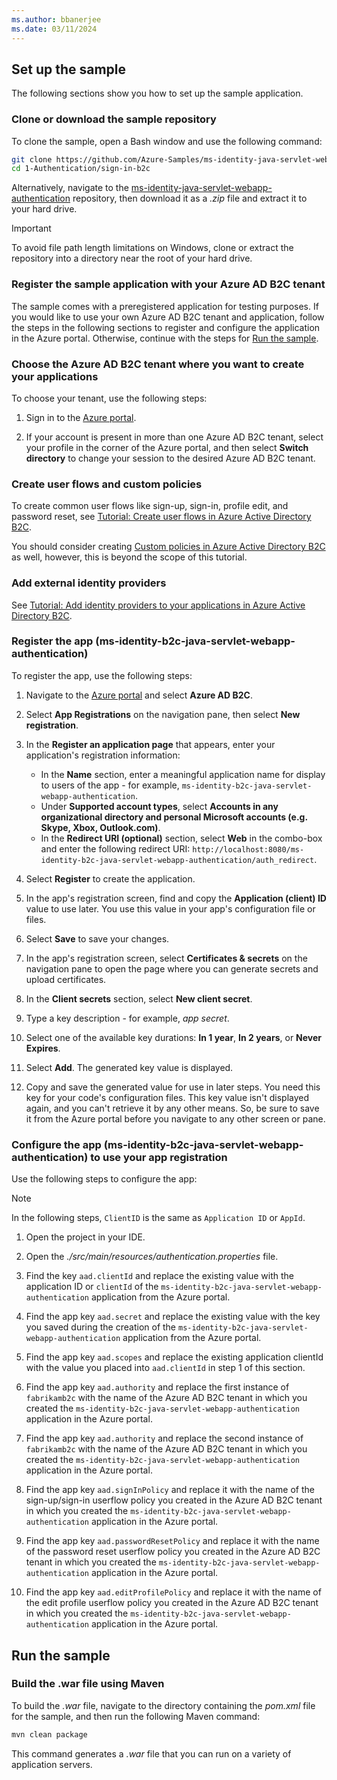 ```yaml
---
ms.author: bbanerjee
ms.date: 03/11/2024
---
```


## Set up the sample

The following sections show you how to set up the sample application.

### Clone or download the sample repository

To clone the sample, open a Bash window and use the following command:

```bash
git clone https://github.com/Azure-Samples/ms-identity-java-servlet-webapp-authentication.git
cd 1-Authentication/sign-in-b2c
```

Alternatively, navigate to the [ms-identity-java-servlet-webapp-authentication](https://github.com/Azure-Samples/ms-identity-java-servlet-webapp-authentication) repository, then download it as a *.zip* file and extract it to your hard drive.

> [!IMPORTANT]
> To avoid file path length limitations on Windows, clone or extract the repository into a directory near the root of your hard drive.

### Register the sample application with your Azure AD B2C tenant

The sample comes with a preregistered application for testing purposes. If you would like to use your own Azure AD B2C tenant and application, follow the steps in the following sections to register and configure the application in the Azure portal. Otherwise, continue with the steps for [Run the sample](#run-the-sample).

### Choose the Azure AD B2C tenant where you want to create your applications

To choose your tenant, use the following steps:

1. Sign in to the [Azure portal](https://portal.azure.com).

1. If your account is present in more than one Azure AD B2C tenant, select your profile in the corner of the Azure portal, and then select **Switch directory** to change your session to the desired Azure AD B2C tenant.

### Create user flows and custom policies

To create common user flows like sign-up, sign-in, profile edit, and password reset, see [Tutorial: Create user flows in Azure Active Directory B2C](/azure/active-directory-b2c/tutorial-create-user-flows).

You should consider creating [Custom policies in Azure Active Directory B2C](/azure/active-directory-b2c/custom-policy-overview) as well, however, this is beyond the scope of this tutorial.

### Add external identity providers

See [Tutorial: Add identity providers to your applications in Azure Active Directory B2C](/azure/active-directory-b2c/tutorial-add-identity-providers).

### Register the app (ms-identity-b2c-java-servlet-webapp-authentication)

To register the app, use the following steps:

1. Navigate to the [Azure portal](https://portal.azure.com) and select **Azure AD B2C**.

1. Select **App Registrations** on the navigation pane, then select **New registration**.

1. In the **Register an application page** that appears, enter your application's registration information:

   - In the **Name** section, enter a meaningful application name for display to users of the app - for example, `ms-identity-b2c-java-servlet-webapp-authentication`.
   - Under **Supported account types**, select **Accounts in any organizational directory and personal Microsoft accounts (e.g. Skype, Xbox, Outlook.com)**.
   - In the **Redirect URI (optional)** section, select **Web** in the combo-box and enter the following redirect URI: `http://localhost:8080/ms-identity-b2c-java-servlet-webapp-authentication/auth_redirect`.

1. Select **Register** to create the application.

1. In the app's registration screen, find and copy the **Application (client) ID** value to use later. You use this value in your app's configuration file or files.

1. Select **Save** to save your changes.

1. In the app's registration screen, select **Certificates & secrets** on the navigation pane to open the page where you can generate secrets and upload certificates.

1. In the **Client secrets** section, select **New client secret**.

1. Type a key description - for example, *app secret*.

1. Select one of the available key durations: **In 1 year**, **In 2 years**, or **Never Expires**.

1. Select **Add**. The generated key value is displayed.

1. Copy and save the generated value for use in later steps. You need this key for your code's configuration files. This key value isn't displayed again, and you can't retrieve it by any other means. So, be sure to save it from the Azure portal before you navigate to any other screen or pane.

### Configure the app (ms-identity-b2c-java-servlet-webapp-authentication) to use your app registration

Use the following steps to configure the app:

> [!NOTE]
> In the following steps, `ClientID` is the same as `Application ID` or `AppId`.

1. Open the project in your IDE.

1. Open the *./src/main/resources/authentication.properties* file.

1. Find the key `aad.clientId` and replace the existing value with the application ID or `clientId` of the `ms-identity-b2c-java-servlet-webapp-authentication` application from the Azure portal.

1. Find the app key `aad.secret` and replace the existing value with the key you saved during the creation of the `ms-identity-b2c-java-servlet-webapp-authentication` application from the Azure portal.

1. Find the app key `aad.scopes` and replace the existing application clientId with the value you placed into `aad.clientId` in step 1 of this section.

1. Find the app key `aad.authority` and replace the first instance of `fabrikamb2c` with the name of the Azure AD B2C tenant in which you created the `ms-identity-b2c-java-servlet-webapp-authentication` application in the Azure portal.

1. Find the app key `aad.authority` and replace the second instance of `fabrikamb2c` with the name of the Azure AD B2C tenant in which you created the `ms-identity-b2c-java-servlet-webapp-authentication` application in the Azure portal.

1. Find the app key `aad.signInPolicy` and replace it with the name of the sign-up/sign-in userflow policy you created in the Azure AD B2C tenant in which you created the `ms-identity-b2c-java-servlet-webapp-authentication` application in the Azure portal.

1. Find the app key `aad.passwordResetPolicy` and replace it with the name of the password reset userflow policy you created in the Azure AD B2C tenant in which you created the `ms-identity-b2c-java-servlet-webapp-authentication` application in the Azure portal.

1. Find the app key `aad.editProfilePolicy` and replace it with the name of the edit profile userflow policy you created in the Azure AD B2C tenant in which you created the `ms-identity-b2c-java-servlet-webapp-authentication` application in the Azure portal.

## Run the sample

### Build the .war file using Maven

To build the *.war* file, navigate to the directory containing the *pom.xml* file for the sample, and then run the following Maven command:

```bash
mvn clean package
```

This command generates a *.war* file that you can run on a variety of application servers.
